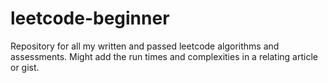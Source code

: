 # leetcode-beginner
Repository for all my written and passed leetcode algorithms and assessments. Might add the run times and complexities in a relating article or gist.
